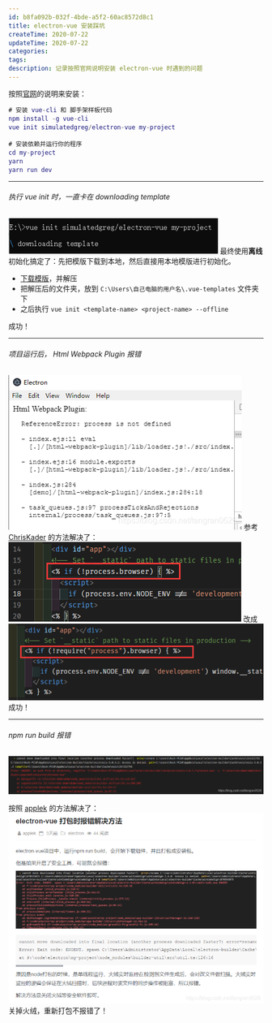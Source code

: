 ```yaml
---
id: b8fa092b-032f-4bde-a5f2-60ac8572d8c1
title: electron-vue 安装踩坑
createTime: 2020-07-22
updateTime: 2020-07-22
categories:
tags:
description: 记录按照官网说明安装 electron-vue 时遇到的问题
---
```


按照[官网](https://electron.org.cn/vue/getting_started.html#a-note-for-windows-users)的说明来安装：

```m
# 安装 vue-cli 和 脚手架样板代码
npm install -g vue-cli
vue init simulatedgreg/electron-vue my-project

# 安装依赖并运行你的程序
cd my-project
yarn
yarn run dev
```

---

###### 执行 vue init 时，一直卡在 downloading template

![在这里插入图片描述](..\post-assets\16eda1f0-2ae3-48c4-bf77-2b7481c2f674.png)
最终使用**离线**初始化搞定了：先把模版下载到本地，然后直接用本地模版进行初始化。

- [下载模版](https://github.com/SimulatedGREG/electron-vue)，并解压
- 把解压后的文件夹，放到 `C:\Users\自己电脑的用户名\.vue-templates` 文件夹下
- 之后执行 `vue init <template-name> <project-name> --offline`

成功！

---

###### 项目运行后， Html Webpack Plugin 报错

![在这里插入图片描述](..\post-assets\d0caa940-b8ae-4640-8a1a-458d2fc0bb63.png)
参考 [ChrisKader](https://github.com/SimulatedGREG/electron-vue/issues/871#issuecomment-564302194) 的方法解决了：
![在这里插入图片描述](..\post-assets\3356315c-6d39-48c7-98f6-a5afa192d404.png)
改成
![在这里插入图片描述](..\post-assets\d03988e2-cd6e-4b5b-9038-b8ea9c2b5213.png)
成功！

---

###### npm run build 报错

![在这里插入图片描述](..\post-assets\bdd3d7ec-a504-4442-9b1a-3c38607caa44.png)

按照 [applek](https://music.junyuewl.com/electronvuebuilderro.html) 的方法解决了：
![在这里插入图片描述](..\post-assets\ca5970ef-dc08-469b-83b1-4315bed9a974.png)
关掉火绒，重新打包不报错了！
